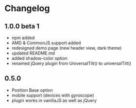 # Changelog

## 1.0.0 beta 1
* npm added
* AMD & CommonJS support added
* redesigned demo page (new header view, dark theme)
* updated README.md
* added shadow-color option
* renamed jQuery plugin from UniversalTilt() to universalTilt()

## 0.5.0
* Position Base option
* mobile support (devices with gyroscope)
* plugin works in vanillaJS as well as jQuery
